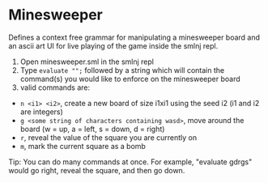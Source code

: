 # Minesweeper
Defines a context free grammar for manipulating a minesweeper board and an ascii art UI for live playing of the game inside the smlnj repl. 

1. Open minesweeper.sml in the smlnj repl
2. Type `evaluate "";` followed by a string which will contain the command(s) you would like to enforce on the minesweeper board
3. valid commands are:

  - `n <i1> <i2>`, create a new board of size i1xi1 using the seed i2 (i1 and i2 are integers)
  - `g <some string of characters containing wasd>`, move around the board (w = up, a = left, s = down, d = right)
  - `r`, reveal the value of the square you are currently on
  - `m`, mark the current square as a bomb

Tip: You can do many commands at once. For example, "evaluate gdrgs" would go right, reveal the square, and then go down. 
